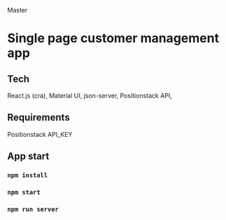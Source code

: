 Master

# Single page customer management app

## Tech

React.js (cra), Material UI, json-server, Positionstack API,

## Requirements

Positionstack API_KEY

## App start

### `npm install`

### `npm start`

### `npm run server`
